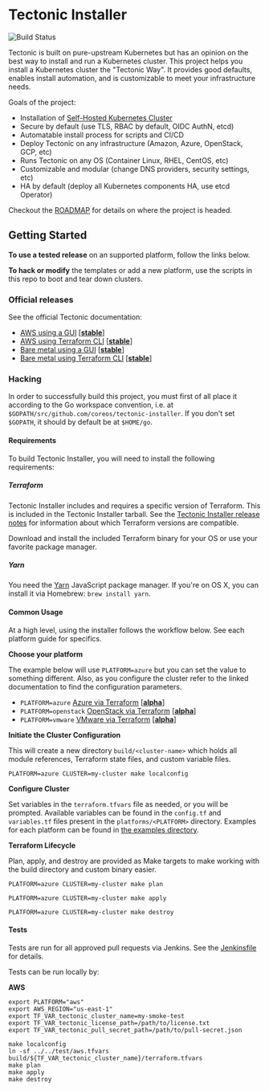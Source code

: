 # Tectonic Installer
![Build Status](https://jenkins-tectonic-installer-public.prod.coreos.systems/buildStatus/icon?job=coreos%20-%20tectonic-installer/tectonic-installer/master)

Tectonic is built on pure-upstream Kubernetes but has an opinion on the best way to install and run a Kubernetes cluster. This project helps you install a Kubernetes cluster the "Tectonic Way". It provides good defaults, enables install automation, and is customizable to meet your infrastructure needs.

Goals of the project:

- Installation of [Self-Hosted Kubernetes Cluster](https://github.com/kubernetes/community/blob/master/contributors/design-proposals/self-hosted-kubernetes.md)
- Secure by default (use TLS, RBAC by default, OIDC AuthN, etcd)
- Automatable install process for scripts and CI/CD
- Deploy Tectonic on any infrastructure (Amazon, Azure, OpenStack, GCP, etc)
- Runs Tectonic on any OS (Container Linux, RHEL, CentOS, etc)
- Customizable and modular (change DNS providers, security settings, etc)
- HA by default (deploy all Kubernetes components HA, use etcd Operator)

Checkout the [ROADMAP](ROADMAP.md) for details on where the project is headed.

## Getting Started

**To use a tested release** on an supported platform, follow the links below.

**To hack or modify** the templates or add a new platform, use the scripts in this repo to boot and tear down clusters.

### Official releases

See the official Tectonic documentation:

- [AWS using a GUI](https://coreos.com/tectonic/docs/latest/install/aws/) [[**stable**][platform-lifecycle]]
- [AWS using Terraform CLI](https://coreos.com/tectonic/docs/latest/install/aws/aws-terraform.html) [[**stable**][platform-lifecycle]]
- [Bare metal using a GUI](https://coreos.com/tectonic/docs/latest/install/bare-metal/) [[**stable**][platform-lifecycle]]
- [Bare metal using Terraform CLI](https://coreos.com/tectonic/docs/latest/install/bare-metal/metal-terraform.html) [[**stable**][platform-lifecycle]]

### Hacking

In order to successfully build this project, you must first of all place it according to the Go workspace convention, i.e. at `$GOPATH/src/github.com/coreos/tectonic-installer`. If you don't set `$GOPATH`, it should by default be at `$HOME/go`.

#### Requirements

To build Tectonic Installer, you will need to install the following requirements:

##### Terraform

Tectonic Installer includes and requires a specific version of Terraform. This is included in the Tectonic Installer tarball. See the [Tectonic Installer release notes][release-notes] for information about which Terraform versions are compatible.

Download and install the included Terraform binary for your OS or use your favorite package manager.

##### Yarn

You need the [Yarn](https://yarnpkg.com) JavaScript package manager. If you're on OS X, you can install it via Homebrew: `brew install yarn`.

#### Common Usage

At a high level, using the installer follows the workflow below. See each platform guide for specifics.

**Choose your platform**

The example below will use `PLATFORM=azure` but you can set the value to something different. Also, as you configure the cluster refer to the linked documentation to find the configuration parameters.

- `PLATFORM=azure` [Azure via Terraform](Documentation/install/azure/azure-terraform.md) [[**alpha**][platform-lifecycle]]
- `PLATFORM=openstack` [OpenStack via Terraform](Documentation/install/openstack/openstack-terraform.md) [[**alpha**][platform-lifecycle]]
- `PLATFORM=vmware` [VMware via Terraform](Documentation/install/vmware/vmware-terraform.md) [[**alpha**][platform-lifecycle]]

**Initiate the Cluster Configuration**

This will create a new directory `build/<cluster-name>` which holds all module references, Terraform state files, and custom variable files.

```
PLATFORM=azure CLUSTER=my-cluster make localconfig
```

**Configure Cluster**

Set variables in the `terraform.tfvars` file as needed, or you will be prompted. Available variables can be found in the `config.tf` and `variables.tf` files present in the `platforms/<PLATFORM>` directory.
Examples for each platform can be found in [the examples directory](examples/).

**Terraform Lifecycle**

Plan, apply, and destroy are provided as Make targets to make working with the build directory and custom binary easier.

```
PLATFORM=azure CLUSTER=my-cluster make plan
```

```
PLATFORM=azure CLUSTER=my-cluster make apply
```

```
PLATFORM=azure CLUSTER=my-cluster make destroy
```

#### Tests

Tests are run for all approved pull requests via Jenkins. See the [Jenkinsfile](./Jenkinsfile) for details.

Tests can be run locally by:


**AWS**

```
export PLATFORM="aws"
export AWS_REGION="us-east-1"
export TF_VAR_tectonic_cluster_name=my-smoke-test
export TF_VAR_tectonic_license_path=/path/to/license.txt
export TF_VAR_tectonic_pull_secret_path=/path/to/pull-secret.json

make localconfig
ln -sf ../../test/aws.tfvars build/${TF_VAR_tectonic_cluster_name}/terraform.tfvars
make plan
make apply
make destroy
```

[platform-lifecycle]: Documentation/platform-lifecycle.md
[release-notes]: https://coreos.com/tectonic/releases/
